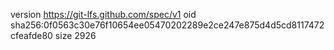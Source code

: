 version https://git-lfs.github.com/spec/v1
oid sha256:0f0563c30e76f10654ee05470202289e2ce247e875d4d5cd8117472cfeafde80
size 2926
